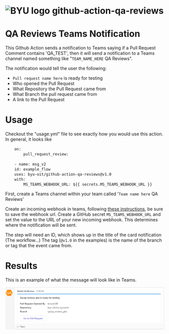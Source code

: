 # ![BYU logo](https://www.hscripts.com/freeimages/logos/university-logos/byu/byu-logo-clipart-128.gif) github-action-qa-reviews

# QA Reviews Teams Notification

This Github Action sends a notification to Teams saying if a Pull Request Comment contains 'QA_TEST', then it will send a notification to a Teams channel named something like "`TEAM_NAME_HERE` QA Reviews". 

The notification would tell the user the following:
- `Pull request name here` is ready for testing
- Who opened the Pull Request
- What Repository the Pull Request came from
- What Branch the pull request came from
- A link to the Pull Request

# Usage

Checkout the "usage.yml" file to see exactly how you would use this action. In general, it looks like

```
    on:
        pull_request_review:
    
    - name: msg_v2
    id: example_flow
    uses: byu-oit/github-action-qa-reviews@v1.0
    with:
        MS_TEAMS_WEBHOOK_URL: ${{ secrets.MS_TEAMS_WEBHOOK_URL }}
```
First, create a Teams channel within your team called '`Team name here` QA Reviews' <br>

Create an incoming webhook in teams, following [these instructions](https://docs.microsoft.com/en-us/microsoftteams/platform/webhooks-and-connectors/how-to/add-incoming-webhook#create-incoming-webhook-1), be sure to save the webhook url. Create a GitHub secret `MS_TEAMS_WEBHOOK_URL` and set the value to the URL of your new incoming webhook. This determines where the notification will be sent. 

The step will need an ID, which shows up in the title of the card notification (The workflow...) The tag (`@v1.0` in the examples) is the name of the branch or tag that the event came from.

# Results
This is an example of what the message will look like in Teams.

![Results](./results.png)
